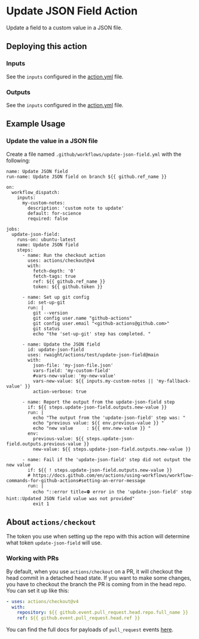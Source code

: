 # Update JSON Field Action

Update a field to a custom value in a JSON file.

## Deploying this action

### Inputs

See the `inputs` configured in the [action.yml](action.yml) file.

### Outputs

See the `inputs` configured in the [action.yml](action.yml) file.


## Example Usage


### Update the value in a JSON file

Create a file named `.github/workflows/update-json-field.yml` with the following:
```
name: Update JSON field
run-name: Update JSON field on branch ${{ github.ref_name }}

on:
  workflow_dispatch:
    inputs:
      my-custom-notes:
        description: 'custom note to update'
        default: for-science
        required: false

jobs:
  update-json-field:
    runs-on: ubuntu-latest
    name: Update JSON field
    steps:
      - name: Run the checkout action
        uses: actions/checkout@v4
        with:
          fetch-depth: '0'
          fetch-tags: true
          ref: ${{ github.ref_name }}
          token: ${{ github.token }}

      - name: Set up git config
        id: set-up-git
        run: |
          git --version
          git config user.name "github-actions"
          git config user.email "<github-actions@github.com>"
          git status
          echo "the 'set-up-git' step has completed. "

      - name: Update the JSON field
        id: update-json-field
        uses: rwaight/actions/test/update-json-field@main
        with:
          json-file: 'my-json-file.json'
          vars-field: 'my-custom-field'
          #vars-new-value: 'my-new-value'
          vars-new-value: ${{ inputs.my-custom-notes || 'my-fallback-value' }}
          action-verbose: true

      - name: Report the output from the update-json-field step
        if: ${{ steps.update-json-field.outputs.new-value }}
        run: |
          echo "The output from the 'update-json-field' step was: "
          echo "previous value: ${{ env.previous-value }} "
          echo "new value     : ${{ env.new-value }} "
        env:
          previous-value: ${{ steps.update-json-field.outputs.previous-value }}
          new-value: ${{ steps.update-json-field.outputs.new-value }}

      - name: Fail if the 'update-json-field' step did not output the new value
        if: ${{ ! steps.update-json-field.outputs.new-value }}
        # https://docs.github.com/en/actions/using-workflows/workflow-commands-for-github-actions#setting-an-error-message
        run: |
          echo "::error title=⛔ error in the 'update-json-field' step hint::Updated JSON field value was not provided"
          exit 1

```

## About `actions/checkout`

The token you use when setting up the repo with this action will determine what token `update-json-field` will use.  

### Working with PRs

By default, when you use `actions/checkout` on a PR, it will checkout the head commit in a detached head state.
If you want to make some changes, you have to checkout the branch the PR is coming from in the head repo.  
You can set it up like this:

```yaml
- uses: actions/checkout@v4
  with:
    repository: ${{ github.event.pull_request.head.repo.full_name }}
    ref: ${{ github.event.pull_request.head.ref }}
```

You can find the full docs for payloads of `pull_request` events [here](https://docs.github.com/en/developers/webhooks-and-events/webhooks/webhook-events-and-payloads#webhook-payload-example-32).

